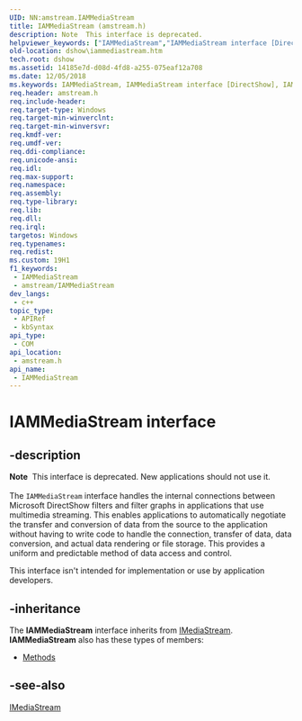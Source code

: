```yaml
---
UID: NN:amstream.IAMMediaStream
title: IAMMediaStream (amstream.h)
description: Note  This interface is deprecated.
helpviewer_keywords: ["IAMMediaStream","IAMMediaStream interface [DirectShow]","IAMMediaStream interface [DirectShow]","described","IAMMediaStreamInterface","amstream/IAMMediaStream","dshow.iammediastream"]
old-location: dshow\iammediastream.htm
tech.root: dshow
ms.assetid: 14185e7d-d08d-4fd8-a255-075eaf12a708
ms.date: 12/05/2018
ms.keywords: IAMMediaStream, IAMMediaStream interface [DirectShow], IAMMediaStream interface [DirectShow],described, IAMMediaStreamInterface, amstream/IAMMediaStream, dshow.iammediastream
req.header: amstream.h
req.include-header: 
req.target-type: Windows
req.target-min-winverclnt: 
req.target-min-winversvr: 
req.kmdf-ver: 
req.umdf-ver: 
req.ddi-compliance: 
req.unicode-ansi: 
req.idl: 
req.max-support: 
req.namespace: 
req.assembly: 
req.type-library: 
req.lib: 
req.dll: 
req.irql: 
targetos: Windows
req.typenames: 
req.redist: 
ms.custom: 19H1
f1_keywords:
 - IAMMediaStream
 - amstream/IAMMediaStream
dev_langs:
 - c++
topic_type:
 - APIRef
 - kbSyntax
api_type:
 - COM
api_location:
 - amstream.h
api_name:
 - IAMMediaStream
---
```


# IAMMediaStream interface


## -description

<div class="alert"><b>Note</b>  This interface is deprecated. New applications should not use it.</div>
<div> </div>
The <code>IAMMediaStream</code> interface handles the internal connections between Microsoft DirectShow filters and filter graphs in applications that use multimedia streaming. This enables applications to automatically negotiate the transfer and conversion of data from the source to the application without having to write code to handle the connection, transfer of data, data conversion, and actual data rendering or file storage. This provides a uniform and predictable method of data access and control.

This interface isn't intended for implementation or use by application developers.

## -inheritance

The <b>IAMMediaStream</b> interface inherits from <a href="/windows/desktop/api/mmstream/nn-mmstream-imediastream">IMediaStream</a>. <b>IAMMediaStream</b> also has these types of members:
<ul>
<li><a href="https://docs.microsoft.com/">Methods</a></li>
</ul>

## -see-also

<a href="/windows/desktop/api/mmstream/nn-mmstream-imediastream">IMediaStream</a>
